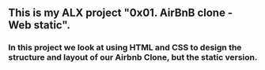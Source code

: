 ## This is my ALX project "0x01. AirBnB clone - Web static".

### In this project we look at using HTML and CSS to design the structure and layout of our Airbnb Clone, but the static version.
